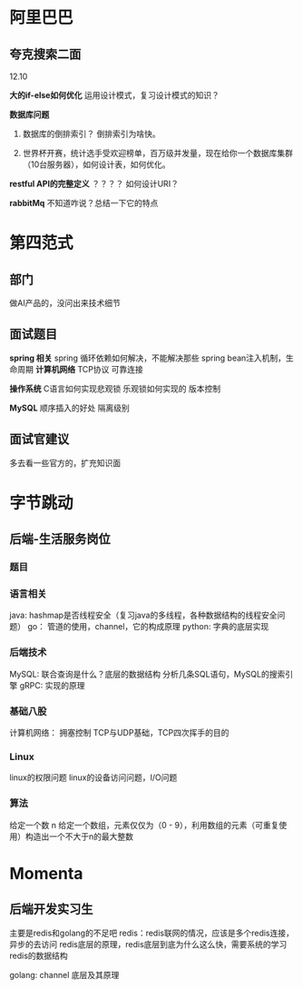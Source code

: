 # 阿里巴巴
## 夸克搜索二面
12.10

**大的if-else如何优化**
运用设计模式，复习设计模式的知识？

**数据库问题**
1. 数据库的倒排索引？
倒排索引为啥快。

2. 世界杯开赛，统计选手受欢迎榜单，百万级并发量，现在给你一个数据库集群（10台服务器），如何设计表，如何优化。

**restful API的完整定义**
？？？？
如何设计URI？



**rabbitMq**
不知道咋说？总结一下它的特点

# 第四范式
## 部门
做AI产品的，没问出来技术细节

## 面试题目
**spring 相关**
spring 循环依赖如何解决，不能解决那些
spring bean注入机制，生命周期
**计算机网络**
TCP协议 可靠连接

**操作系统**
C语言如何实现悲观锁
乐观锁如何实现的 版本控制

**MySQL**
顺序插入的好处
隔离级别
## 面试官建议
多去看一些官方的，扩充知识面






# 字节跳动
## 后端-生活服务岗位
### 题目
### 语言相关
java:
hashmap是否线程安全（复习java的多线程，各种数据结构的线程安全问题）
go：
管道的使用，channel，它的构成原理
python:
字典的底层实现
### 后端技术
MySQL:
联合查询是什么？底层的数据结构
分析几条SQL语句，MySQL的搜索引擎
gRPC:
实现的原理
### 基础八股
计算机网络：
拥塞控制
TCP与UDP基础，TCP四次挥手的目的

### Linux
linux的权限问题
linux的设备访问问题，I/O问题

### 算法
给定一个数 n
给定一个数组，元素仅仅为（0 - 9），利用数组的元素（可重复使用）构造出一个不大于n的最大整数



##
# Momenta
## 后端开发实习生
主要是redis和golang的不足吧
redis：redis联网的情况，应该是多个redis连接，异步的去访问
redis底层的原理，redis底层到底为什么这么快，需要系统的学习
redis的数据结构


golang:
channel 底层及其原理